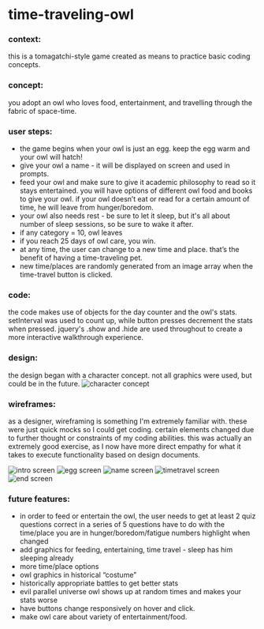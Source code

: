 # time-traveling-owl

### context:<br />
this is a tomagatchi-style game created as means to practice basic coding concepts.

### concept: <br />
you adopt an owl who loves food, entertainment, and travelling through the fabric of space-time. 

### user steps:<br />
* the game begins when your owl is just an egg. keep the egg warm and your owl will hatch!
* give your owl a name - it will be displayed on screen and used in prompts.
* feed your owl  and make sure to give it academic philosophy to read so it stays entertained. you will have options of different owl food and books to give your owl. if your owl doesn’t eat or read for a certain amount of time, he will leave from hunger/boredom. 
* your owl also needs rest - be sure to let it sleep, but it's all about number of sleep sessions, so be sure to wake it after.
* if any category = 10, owl leaves
* if you reach 25 days of owl care, you win.
* at any time, the user can change to a new time and place. that’s the benefit of having a time-traveling pet.
* new time/places are randomly generated from an image array when the time-travel button is clicked.

### code: <br />
the code makes use of objects for the day counter and the owl's stats. setInterval was used to count up, while button presses decrement the stats when pressed. jquery's .show and .hide are used throughout to create a more interactive walkthrough experience.

### design:<br />
the design began with a character concept. not all graphics were used, but could be in the future.
![character concept](https://i.ibb.co/3h0mpV4/Concept-Owl.png)

### wireframes: <br />
as a designer, wireframing is something I'm extremely familiar with. these were just quick mocks so I could get coding. certain elements changed due to further thought or constraints of my coding abilities. this was actually an extremely good exercise, as I now have more direct empathy for what it takes to execute functionality based on design documents.
<br />

![intro screen](https://i.ibb.co/C71jkv9/Welcome-Owl.png)
![egg screen](https://i.ibb.co/7ryPsrk/Egg-Screen-Owl.png)
![name screen](https://i.ibb.co/By4cDzB/Name-Screen-Owl.png)
![timetravel screen](https://i.ibb.co/LrPs06S/timetravel-Ex-Page.png)
![end screen](https://i.ibb.co/5Wvc4CH/End-Screen-Owl.png)

### future features:<br/>
* in order to feed or entertain the owl, the user needs to get at least 2 quiz questions correct in a series of 5 questions have to do with the time/place you are in
hunger/boredom/fatigue numbers highlight when changed
* add graphics for feeding, entertaining, time travel - sleep has him sleeping already
* more time/place options
* owl graphics in historical “costume”
* historically appropriate battles to get better stats
* evil parallel universe owl shows up at random times and makes your stats worse
* have buttons change responsively on hover and click.
* make owl care about variety of entertainment/food.
